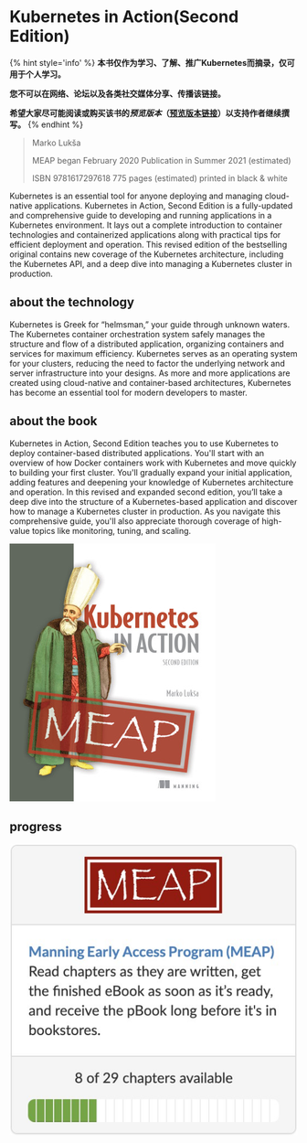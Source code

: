 # Kubernetes in Action(Second Edition)
{% hint style='info' %}
**本书仅作为学习、了解、推广Kubernetes而摘录，仅可用于个人学习。**

**您不可以在网络、论坛以及各类社交媒体分享、传播该链接。**

**希望大家尽可能阅读或购买该书的*预览版本*（[预览版本链接](https://www.manning.com/books/kubernetes-in-action-second-edition)）以支持作者继续撰写。**
{% endhint %}

> Marko Lukša
> 
> MEAP began February 2020  Publication in Summer 2021 (estimated)
> 
> ISBN 9781617297618  775 pages (estimated)  printed in black & white

Kubernetes is an essential tool for anyone deploying and managing cloud-native applications. Kubernetes in Action, Second Edition is a fully-updated and comprehensive guide to developing and running applications in a Kubernetes environment. It lays out a complete introduction to container technologies and containerized applications along with practical tips for efficient deployment and operation. This revised edition of the bestselling original contains new coverage of the Kubernetes architecture, including the Kubernetes API, and a deep dive into managing a Kubernetes cluster in production.

## about the technology
Kubernetes is Greek for “helmsman,” your guide through unknown waters. The Kubernetes container orchestration system safely manages the structure and flow of a distributed application, organizing containers and services for maximum efficiency. Kubernetes serves as an operating system for your clusters, reducing the need to factor the underlying network and server infrastructure into your designs. As more and more applications are created using cloud-native and container-based architectures, Kubernetes has become an essential tool for modern developers to master.

## about the book
Kubernetes in Action, Second Edition teaches you to use Kubernetes to deploy container-based distributed applications. You'll start with an overview of how Docker containers work with Kubernetes and move quickly to building your first cluster. You'll gradually expand your initial application, adding features and deepening your knowledge of Kubernetes architecture and operation. In this revised and expanded second edition, you’ll take a deep dive into the structure of a Kubernetes-based application and discover how to manage a Kubernetes cluster in production. As you navigate this comprehensive guide, you'll also appreciate thorough coverage of high-value topics like monitoring, tuning, and scaling.

![](images/Luksa-Kubernetes-2ed-MEAP-HI.png)

## progress
![](images/MEAP.jpg)

